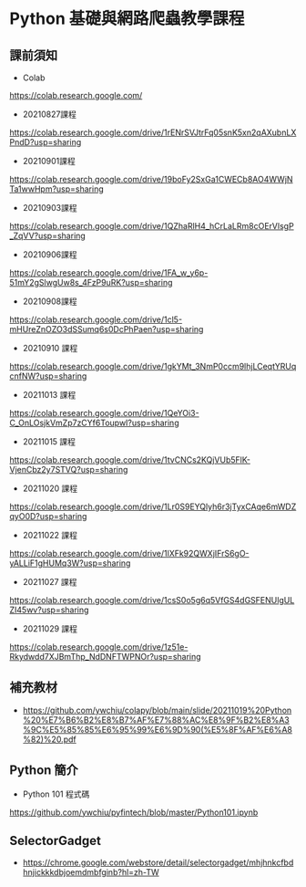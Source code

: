 # Python 基礎與網路爬蟲教學課程

## 課前須知

- Colab

https://colab.research.google.com/

- 20210827課程

https://colab.research.google.com/drive/1rENrSVJtrFq05snK5xn2qAXubnLXPndD?usp=sharing

- 20210901課程

https://colab.research.google.com/drive/19boFy2SxGa1CWECb8AO4WWjNTa1wwHpm?usp=sharing

- 20210903課程

https://colab.research.google.com/drive/1QZhaRlH4_hCrLaLRm8cOErVlsgP_ZqVV?usp=sharing

- 20210906課程

https://colab.research.google.com/drive/1FA_w_y6p-51mY2gSlwgUw8s_4FzP9uRK?usp=sharing

- 20210908課程

https://colab.research.google.com/drive/1cl5-mHUreZnOZO3dSSumq6s0DcPhPaen?usp=sharing

- 20210910 課程

https://colab.research.google.com/drive/1gkYMt_3NmP0ccm9lhjLCeqtYRUqcnfNW?usp=sharing

- 20211013 課程

https://colab.research.google.com/drive/1QeYOi3-C_OnLOsjkVmZp7zCYf6ToupwI?usp=sharing

- 20211015 課程

https://colab.research.google.com/drive/1tvCNCs2KQjVUb5FlK-VjenCbz2y7STVQ?usp=sharing

- 20211020 課程

https://colab.research.google.com/drive/1Lr0S9EYQlyh6r3jTyxCAqe6mWDZqyO0D?usp=sharing

- 20211022 課程

https://colab.research.google.com/drive/1lXFk92QWXjIFrS6gO-yALLiF1gHUMq3W?usp=sharing

- 20211027 課程

https://colab.research.google.com/drive/1csS0o5g6q5VfGS4dGSFENUlgULZI45wv?usp=sharing

- 20211029 課程

https://colab.research.google.com/drive/1z51e-Rkydwdd7XJBmThp_NdDNFTWPNOr?usp=sharing

## 補充教材

- https://github.com/ywchiu/colapy/blob/main/slide/20211019%20Python%20%E7%B6%B2%E8%B7%AF%E7%88%AC%E8%9F%B2%E8%A3%9C%E5%85%85%E6%95%99%E6%9D%90(%E5%8F%AF%E6%A8%82)%20.pdf

## Python 簡介

- Python 101 程式碼

https://github.com/ywchiu/pyfintech/blob/master/Python101.ipynb

## SelectorGadget

- https://chrome.google.com/webstore/detail/selectorgadget/mhjhnkcfbdhnjickkkdbjoemdmbfginb?hl=zh-TW
